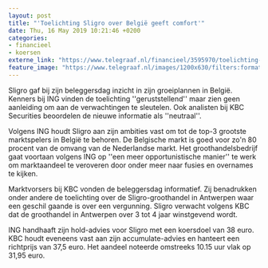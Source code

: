 ```yaml
---
layout: post
title: "'Toelichting Sligro over België geeft comfort'"
date: Thu, 16 May 2019 10:21:46 +0200
categories: 
- financieel 
- koersen 
externe_link: "https://www.telegraaf.nl/financieel/3595970/toelichting-sligro-over-belgie-geeft-comfort"
feature_image: "https://www.telegraaf.nl/images/1200x630/filters:format(jpeg):quality(80)/cdn-kiosk-api.telegraaf.nl/fb1290e6-77b3-11e9-85b5-0217670beecd.jpg"
---
```


<p class="intro">Sligro gaf bij zijn beleggersdag inzicht in zijn groeiplannen in België. Kenners bij ING vinden de toelichting ''geruststellend'' maar zien geen aanleiding om aan de verwachtingen te sleutelen. Ook analisten bij KBC Securities beoordelen de nieuwe informatie als ''neutraal''.</p> <p>Volgens ING houdt Sligro aan zijn ambities vast om tot de top-3 grootste marktspelers in België te behoren. De Belgische markt is goed voor zo'n 80 procent van de omvang van de Nederlandse markt. Het groothandelsbedrijf gaat voortaan volgens ING op ''een meer opportunistische manier'' te werk om marktaandeel te veroveren door onder meer naar fusies en overnames te kijken.</p><p>Marktvorsers bij KBC vonden de beleggersdag informatief. Zij benadrukken onder andere de toelichting over de Sligro-groothandel in Antwerpen waar een geschil gaande is over een vergunning. Sligro verwacht volgens KBC dat de groothandel in Antwerpen over 3 tot 4 jaar winstgevend wordt.</p><p>ING handhaaft zijn hold-advies voor Sligro met een koersdoel van 38 euro. KBC houdt eveneens vast aan zijn accumulate-advies en hanteert een richtprijs van 37,5 euro. Het aandeel noteerde omstreeks 10.15 uur vlak op 31,95 euro.</p>
